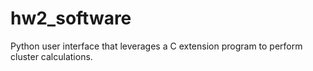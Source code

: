 # hw2_software
Python user interface that leverages a C extension program to perform cluster calculations. 

